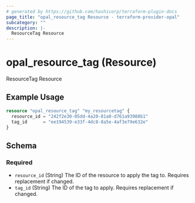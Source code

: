 ```yaml
---
# generated by https://github.com/hashicorp/terraform-plugin-docs
page_title: "opal_resource_tag Resource - terraform-provider-opal"
subcategory: ""
description: |-
  ResourceTag Resource
---
```


# opal_resource_tag (Resource)

ResourceTag Resource

## Example Usage

```terraform
resource "opal_resource_tag" "my_resourcetag" {
  resource_id = "242f2e30-05dd-4a20-81a0-d761a93988b1"
  tag_id      = "ee194539-e33f-4dc8-8a5e-4af3e79e632e"
}
```

<!-- schema generated by tfplugindocs -->
## Schema

### Required

- `resource_id` (String) The ID of the resource to apply the tag to. Requires replacement if changed.
- `tag_id` (String) The ID of the tag to apply. Requires replacement if changed.


